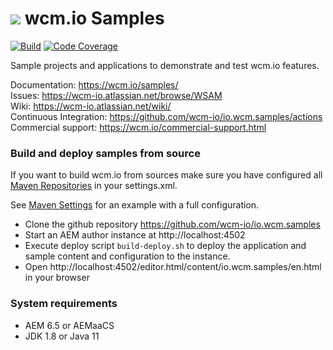 <img src="https://wcm.io/images/favicon-16@2x.png"/> wcm.io Samples
======
[![Build](https://github.com/wcm-io/io.wcm.samples/workflows/Build/badge.svg?branch=develop)](https://github.com/wcm-io/io.wcm.samples/actions?query=workflow%3ABuild+branch%3Adevelop)
[![Code Coverage](https://codecov.io/gh/wcm-io/io.wcm.samples/branch/develop/graph/badge.svg)](https://codecov.io/gh/wcm-io/io.wcm.samples)

Sample projects and applications to demonstrate and test wcm.io features.

Documentation: https://wcm.io/samples/<br/>
Issues: https://wcm-io.atlassian.net/browse/WSAM<br/>
Wiki: https://wcm-io.atlassian.net/wiki/<br/>
Continuous Integration: https://github.com/wcm-io/io.wcm.samples/actions<br/>
Commercial support: https://wcm.io/commercial-support.html


### Build and deploy samples from source

If you want to build wcm.io from sources make sure you have configured all [Maven Repositories](https://wcm.io/maven.html) in your settings.xml.

See [Maven Settings](https://github.com/wcm-io/io.wcm.samples/blob/develop/.maven-settings.xml) for an example with a full configuration.

- Clone the github repository https://github.com/wcm-io/io.wcm.samples
- Start an AEM author instance at http://localhost:4502
- Execute deploy script `build-deploy.sh` to deploy the application and sample content and configuration to the instance.
- Open http://localhost:4502/editor.html/content/io.wcm.samples/en.html in your browser


### System requirements

- AEM 6.5 or AEMaaCS
- JDK 1.8 or Java 11
